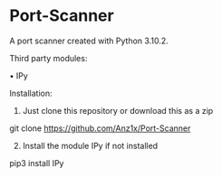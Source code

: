 # Port-Scanner
A port scanner created with Python 3.10.2.

Third party modules:

  • IPy

Installation:

1. Just clone this repository or download this as a zip
  
  git clone https://github.com/Anz1x/Port-Scanner

2. Install the module IPy if not installed

  pip3 install IPy  
